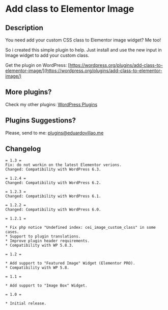 # Add class to Elementor Image

## Description

You need add your custom CSS class to Elementor image widget? Me too!

So i created this simple plugin to help. Just install and use the new input in Image widget to add your custom class.

Get the plugin on WordPress: [https://wordpress.org/plugins/add-class-to-elementor-image/](https://wordpress.org/plugins/add-class-to-elementor-image/)

## More plugins?

Check my other plugins: [WordPress Plugins](https://eduardovillao.me/wordpress-plugins/)

## Plugins Suggestions?

Please, send to me: [plugins@eduardovillao.me](mailto:plugins@eduardovillao.me)

## Changelog
```
= 1.3 =
Fix: do not workin on the latest Elementor verions.
Changed: Compatibility with WordPress 6.3.

= 1.2.4 =
Changed: Compatibility with WordPress 6.2.

= 1.2.3 =
Changed: Compatibility with WordPress 6.1.

= 1.2.2 =
Changed: Compatibility with WordPress 6.0.

= 1.2.1 =

* Fix php notice "Undefined index: cei_image_custom_class" in some cases.
* Support to plugin translations.
* Improve plugin header requirements.
* Compatibility with WP 5.8.3.

= 1.2 =

* Add support to "Featured Image" Widget (Elementor PRO).
* Compatibility with WP 5.8.

= 1.1 =

* Add support to "Image Box" Widget.

= 1.0 =

* Initial release.
```
